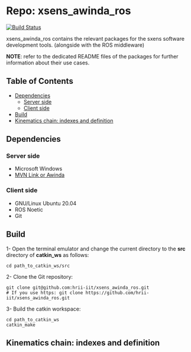 # Repo: xsens_awinda_ros

[![Build Status](https://github.com/hrii-iit/xsens_awinda_ros/actions/workflows/ci.yml/badge.svg)](https://github.com/hrii-iit/xsens_awinda_ros/actions/workflows/ci.yml)

xsens_awinda_ros contains the relevant packages for the sxens software development tools. (alongside with the ROS middleware)

**NOTE**: refer to the dedicated README files of the packages for further information about their use cases.

## Table of Contents
- [Dependencies](#dependencies)
    - [Server side](#server-side)
    - [Client side](#client-side)
- [Build](#build)
- [Kinematics chain: indexes and definition](#definitions)

## Dependencies
### Server side
- Microsoft Windows
- [MVN Link or Awinda](https://www.xsens.com/products/mtw-awinda)

### Client side
- GNU/Linux Ubuntu 20.04
- ROS Noetic
- Git

## Build
1- Open the terminal emulator and change the current directory to the **src** directory of **catkin_ws** as follows:
```
cd path_to_catkin_ws/src
```

2- Clone the Git repository:

```
git clone git@github.com:hrii-iit/xsens_awinda_ros.git
# If you use https: git clone https://github.com/hrii-iit/xsens_awinda_ros.git
```

3- Build the catkin workspace:

```
cd path_to_catkin_ws
catkin_make
```
## Kinematics chain: indexes and definition
